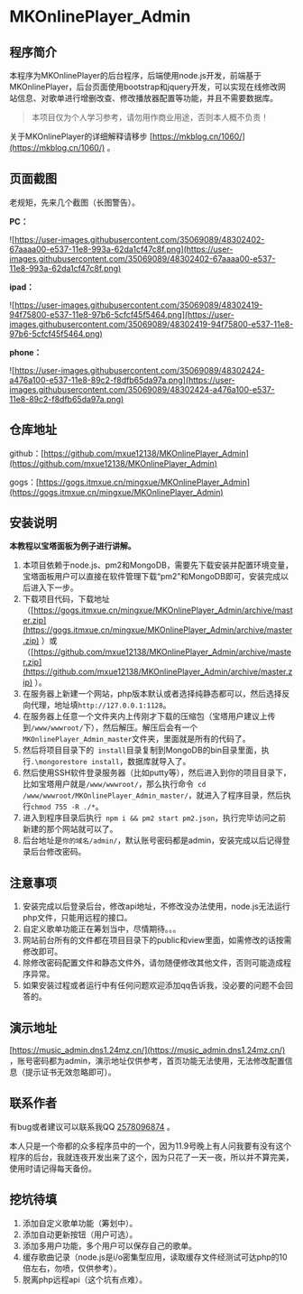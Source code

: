# MKOnlinePlayer_Admin

## 程序简介

本程序为MKOnlinePlayer的后台程序，后端使用node.js开发，前端基于MKOnlinePlayer，后台页面使用bootstrap和jquery开发，可以实现在线修改网站信息、对歌单进行增删改查、修改播放器配置等功能，并且不需要数据库。
> 
> 本项目仅为个人学习参考，请勿用作商业用途，否则本人概不负责！
>

关于MKOnlinePlayer的详细解释请移步 [https://mkblog.cn/1060/](https://mkblog.cn/1060/) 。

## 页面截图

老规矩，先来几个截图（长图警告）。

**PC：**

![https://user-images.githubusercontent.com/35069089/48302402-67aaaa00-e537-11e8-993a-62da1cf47c8f.png](https://user-images.githubusercontent.com/35069089/48302402-67aaaa00-e537-11e8-993a-62da1cf47c8f.png)

**ipad：**

![https://user-images.githubusercontent.com/35069089/48302419-94f75800-e537-11e8-97b6-5cfcf45f5464.png](https://user-images.githubusercontent.com/35069089/48302419-94f75800-e537-11e8-97b6-5cfcf45f5464.png)

**phone：**

![https://user-images.githubusercontent.com/35069089/48302424-a476a100-e537-11e8-89c2-f8dfb65da97a.png](https://user-images.githubusercontent.com/35069089/48302424-a476a100-e537-11e8-89c2-f8dfb65da97a.png)

## 仓库地址

github：[https://github.com/mxue12138/MKOnlinePlayer_Admin](https://github.com/mxue12138/MKOnlinePlayer_Admin)

gogs：[https://gogs.itmxue.cn/mingxue/MKOnlinePlayer_Admin](https://gogs.itmxue.cn/mingxue/MKOnlinePlayer_Admin)

## 安装说明

**本教程以宝塔面板为例子进行讲解。**

1. 本项目依赖于node.js、pm2和MongoDB，需要先下载安装并配置环境变量，宝塔面板用户可以直接在软件管理下载“pm2”和MongoDB即可，安装完成以后进入下一步。
2. 下载项目代码，下载地址（[https://gogs.itmxue.cn/mingxue/MKOnlinePlayer_Admin/archive/master.zip](https://gogs.itmxue.cn/mingxue/MKOnlinePlayer_Admin/archive/master.zip) ）或（[https://github.com/mxue12138/MKOnlinePlayer_Admin/archive/master.zip](https://github.com/mxue12138/MKOnlinePlayer_Admin/archive/master.zip) ）。
3. 在服务器上新建一个网站，php版本默认或者选择纯静态都可以，然后选择反向代理，地址填``http://127.0.0.1:1128``。
4. 在服务器上任意一个文件夹内上传刚才下载的压缩包（宝塔用户建议上传到``/www/wwwroot/``下），然后解压。解压后会有一个``MKOnlinePlayer_Admin_master``文件夹，里面就是所有的代码了。
5. 然后将项目目录下的`` install``目录复制到MongoDB的bin目录里面，执行``.\mongorestore install``，数据库就导入了。
6. 然后使用SSH软件登录服务器（比如putty等），然后进入到你的项目目录下，比如宝塔用户就是``/www/wwwroot/``，那么执行命令`` cd /www/wwwroot/MKOnlinePlayer_Admin_master/``，就进入了程序目录，然后执行``chmod 755 -R ./*``。
7. 进入到程序目录后执行`` npm i && pm2 start pm2.json``，执行完毕访问之前新建的那个网站就可以了。
8. 后台地址是``你的域名/admin/``，默认账号密码都是admin，安装完成以后记得登录后台修改密码。

## 注意事项

1. 安装完成以后登录后台，修改api地址，不修改没办法使用，node.js无法运行php文件，只能用远程的接口。
2. 自定义歌单功能正在筹划当中，尽情期待。。。
3. 网站前台所有的文件都在项目目录下的public和view里面，如需修改的话按需修改即可。
4. 除修改密码配置文件和静态文件外，请勿随便修改其他文件，否则可能造成程序异常。
5. 如果安装过程或者运行中有任何问题欢迎添加qq告诉我，没必要的问题不会回答的。

## 演示地址

[https://music_admin.dns1.24mz.cn/](https://music_admin.dns1.24mz.cn/) ，账号密码都为admin，演示地址仅供参考，首页功能无法使用，无法修改配置信息（提示证书无效忽略即可）。

## 联系作者

有bug或者建议可以联系我QQ [2578096874](https://wpa.qq.com/msgrd?v=3&uin=2578096874&site=qq&menu=yes) 。

本人只是一个帝都的众多程序员中的一个，因为11.9号晚上有人问我要有没有这个程序的后台，我就连夜开发出来了这个，因为只花了一天一夜，所以并不算完美，使用时请记得每天备份。

## 挖坑待填

1. 添加自定义歌单功能（筹划中）。
2. 添加自动更新按钮（用户可选）。
3. 添加多用户功能，多个用户可以保存自己的歌单。
4. 缓存歌曲记录（node.js是i/o密集型应用，读取缓存文件经测试可达php的10倍左右，勿喷，仅供参考）。
5. 脱离php远程api（这个坑有点难）。